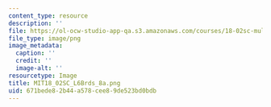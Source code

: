 ```yaml
---
content_type: resource
description: ''
file: https://ol-ocw-studio-app-qa.s3.amazonaws.com/courses/18-02sc-multivariable-calculus-fall-2010/671bede82b44a578cee89de523bd0bdb_MIT18_02SC_L6Brds_8a.png
file_type: image/png
image_metadata:
  caption: ''
  credit: ''
  image-alt: ''
resourcetype: Image
title: MIT18_02SC_L6Brds_8a.png
uid: 671bede8-2b44-a578-cee8-9de523bd0bdb
---
```

